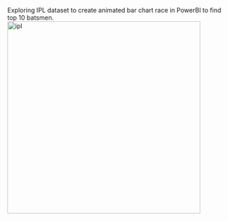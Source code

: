 Exploring IPL dataset to create animated bar chart race in PowerBI to find top 10 batsmen.
<img width="437" alt="ipl" src="https://user-images.githubusercontent.com/128306878/230397024-5451ce79-8c4e-4817-8ac0-5cdbf24d67d1.png">

